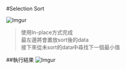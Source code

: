 #Selection Sort

![Imgur](http://i.imgur.com/r04mdF3.jpg)
>使用In-place方式完成  
>最左邊將會置放sort後的data  
>接下來從未sort的data中尋找下一個最小值

##執行結果
![Imgur](http://i.imgur.com/Vr7bVE6.png)
